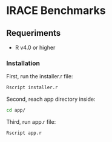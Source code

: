 # IRACE Benchmarks

## Requeriments
 - R v4.0 or higher
 
### Installation
First, run the installer.r file:
```sh
Rscript installer.r
```

Second, reach app directory inside:
```sh
cd app/
```

Third, run app.r file:
```sh
Rscript app.r
```